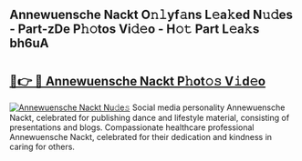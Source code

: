 ## Annewuensche Nackt O𝚗𝚕yf𝚊ns L𝚎a𝚔ed N𝚞𝚍es - Part-zDe P𝚑𝚘tos Vi𝚍𝚎o - H𝚘𝚝 Part L𝚎a𝚔s bh6uA

# <h2><a href="http://kf7g45r.oniu.top/?m=Annewuensche+Nackt">🔗👉 🔴 Annewuensche Nackt P𝚑ot𝚘𝚜 V𝚒d𝚎o</a></h2>

[![Annewuensche Nackt Nu𝚍e𝚜](https://i.imgur.com/0qMVB7G.gif)](http://kf7g45r.oniu.top/?m=Annewuensche+Nackt)
Social media personality Annewuensche Nackt, celebrated for publishing dance and lifestyle material, consisting of presentations and blogs. Compassionate healthcare professional Annewuensche Nackt, celebrated for their dedication and kindness in caring for others.  
